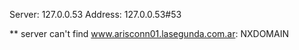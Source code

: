 Server:		127.0.0.53
Address:	127.0.0.53#53

** server can't find www.arisconn01.lasegunda.com.ar: NXDOMAIN

